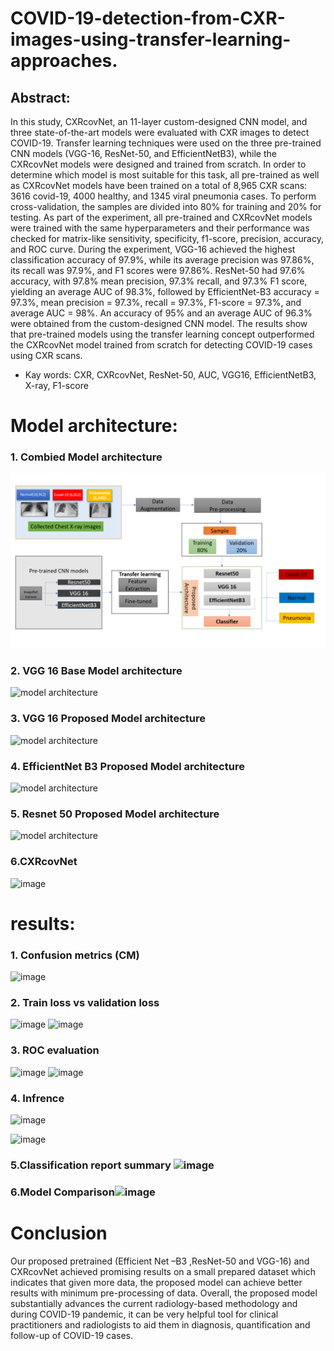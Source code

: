 ﻿# COVID-19-detection-from-CXR-images-using-transfer-learning-approaches.
 
 ## Abstract:
 
In this study, CXRcovNet, an 11-layer custom-designed CNN model, and three state-of-the-art models were evaluated with CXR images to detect COVID-19. Transfer learning techniques were used on the three pre-trained CNN models (VGG-16, ResNet-50, and EfficientNetB3), while the CXRcovNet models were designed and trained from scratch. In order to determine which model is most suitable for this task, all pre-trained as well as CXRcovNet models have been trained on a total of 8,965 CXR scans: 3616 covid-19, 4000 healthy, and 1345 viral pneumonia cases. To perform cross-validation, the samples are divided into 80% for training and 20% for testing. As part of the experiment, all pre-trained and CXRcovNet models were trained with the same hyperparameters and their performance was checked for matrix-like sensitivity, specificity, f1-score, precision, accuracy, and ROC curve. During the experiment, VGG-16 achieved the highest classification accuracy of 97.9%, while its average precision was 97.86%, its recall was 97.9%, and F1 scores were 97.86%. ResNet-50 had 97.6% accuracy, with 97.8% mean precision, 97.3% recall, and 97.3% F1 score, yielding an average AUC of 98.3%, followed by EfficientNet-B3 accuracy = 97.3%, mean precision = 97.3%, recall = 97.3%, F1-score = 97.3%, and average AUC = 98%. An accuracy of 95% and an average AUC of 96.3% were obtained from the custom-designed CNN model. The results show that pre-trained models using the transfer learning concept outperformed the CXRcovNet model trained from scratch for detecting COVID-19 cases using CXR scans.

* Kay words: CXR, CXRcovNet, ResNet-50, AUC, VGG16, EfficientNetB3, X-ray, F1-score

# Model architecture:

### 1. Combied Model architecture

![model architecture](https://github.com/KEMAL-MUDIE/computer-vision-projects/blob/main/Theses/model%20arch.png) 


### 2. VGG 16 Base Model architecture

![model architecture](https://github.com/ahmecse/COVID-19-detection-from-CXR-images-using-transfer-learning-approaches./blob/c75035b753ce1c5cd862e669176f521b4f7b3eb2/vgg16.png)

### 3. VGG 16 Proposed Model architecture

![model architecture](https://github.com/ahmecse/COVID-19-detection-from-CXR-images-using-transfer-learning-approaches./blob/c75035b753ce1c5cd862e669176f521b4f7b3eb2/vgg16proposed.png)

### 4. EfficientNet B3 Proposed Model architecture

![model architecture](https://github.com/ahmecse/COVID-19-detection-from-CXR-images-using-transfer-learning-approaches./blob/2666b679179cd9d4525004812009a32e404140b5/Proposed%20Efficient%20Net%20%E2%80%93B3%20architecture.png)

### 5. Resnet 50 Proposed Model architecture

![model architecture](https://github.com/ahmecse/COVID-19-detection-from-CXR-images-using-transfer-learning-approaches./blob/2666b679179cd9d4525004812009a32e404140b5/Proposed%20ResNet-50%20architecture.png)

### 6.CXRcovNet
![image](https://github.com/ahmecse/COVID-19-detection-from-CXR-images-using-transfer-learning-approaches./blob/5782718e479f140d74a8a057d3591df1d7b30e49/covnetpng.png)


# results:
### 1. Confusion metrics (CM) 

![image](https://github.com/ahmecse/COVID-19-detection-from-CXR-images-using-transfer-learning-approaches./blob/7911e661ae0d29ab073816b16f189662de3f00e7/result1.png)

### 2. Train loss vs validation loss
![image](https://github.com/ahmecse/COVID-19-detection-from-CXR-images-using-transfer-learning-approaches./blob/7911e661ae0d29ab073816b16f189662de3f00e7/result3.png)
![image](https://github.com/ahmecse/COVID-19-detection-from-CXR-images-using-transfer-learning-approaches./blob/7911e661ae0d29ab073816b16f189662de3f00e7/result4.png)
### 3. ROC evaluation 
![image](https://github.com/ahmecse/COVID-19-detection-from-CXR-images-using-transfer-learning-approaches./blob/7911e661ae0d29ab073816b16f189662de3f00e7/result.png)
![image](https://github.com/ahmecse/COVID-19-detection-from-CXR-images-using-transfer-learning-approaches./blob/7911e661ae0d29ab073816b16f189662de3f00e7/result5.png)
### 4. Infrence 
![image](https://github.com/ahmecse/COVID-19-detection-from-CXR-images-using-transfer-learning-approaches./blob/7911e661ae0d29ab073816b16f189662de3f00e7/inference1.png)

![image](https://github.com/ahmecse/COVID-19-detection-from-CXR-images-using-transfer-learning-approaches./blob/7911e661ae0d29ab073816b16f189662de3f00e7/inference.png)


### 5.Classification report summary ![image](https://github.com/ahmecse/COVID-19-detection-from-CXR-images-using-transfer-learning-approaches./blob/af1e73339d8dd54a5eb89e51420fdee5be2494dc/classsification%20reprt.png)
### 6.Model Comparison![image](https://github.com/ahmecse/COVID-19-detection-from-CXR-images-using-transfer-learning-approaches./blob/af1e73339d8dd54a5eb89e51420fdee5be2494dc/modelcoma.png)

# Conclusion
Our proposed pretrained (Efficient Net –B3 ,ResNet-50 and VGG-16) and CXRcovNet achieved promising results on a small prepared dataset which indicates that given more data, the proposed model can achieve better results with minimum pre-processing of data.
Overall, the proposed model substantially advances the current radiology-based methodology and during COVID-19 pandemic, it can be very helpful tool for clinical practitioners and radiologists to aid them in diagnosis, quantification and follow-up of COVID-19 cases.






